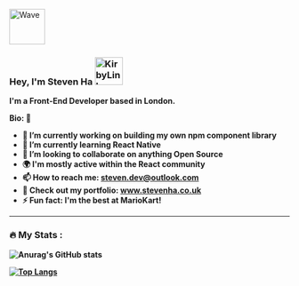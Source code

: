 
<a href="https://emoji.gg/emoji/7638-wave"><img src="https://emoji.gg/assets/emoji/7638-wave.gif" width="64px" height="64px" alt="Wave"></a>
<b/>
### Hey, I'm Steven Ha  <a href="https://emoji.gg/emoji/8007-kirbylink"><img src="https://emoji.gg/assets/emoji/8007-kirbylink.gif" width="50px" height="50px" alt="KirbyLink"></a>
<b/>
I'm a Front-End Developer based in London.

Bio:
 👋 
- 🔭 I’m currently working on building my own npm component library
- 🌱 I’m currently learning React Native
- 👯 I’m looking to collaborate on anything Open Source
- 🌍 I'm mostly active within the React community
- 📫 How to reach me: steven.dev@outlook.com
- 💠 Check out my portfolio: www.stevenha.co.uk
- ⚡ Fun fact: I'm the best at MarioKart!


---

### :fire: My Stats :

![Anurag's GitHub stats](https://github-readme-stats.vercel.app/api?username=steven-ha-88&show_icons=true&theme=tokyonight)


[![Top Langs](https://github-readme-stats.vercel.app/api/top-langs/?username=steven-ha-88&layout=compact&theme=tokyonight)](https://github.com/anuraghazra/github-readme-stats)

